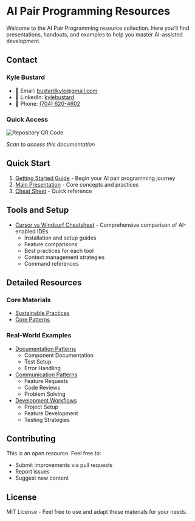 # AI Pair Programming Resources

Welcome to the AI Pair Programming resource collection. Here you'll find presentations, handouts, and examples to help you master AI-assisted development.

## Contact

### Kyle Bustard

- 📧 Email: [bustardkyle@gmail.com](mailto:bustardkyle@gmail.com)
- 🔗 LinkedIn: [kylebustard](https://www.linkedin.com/in/kylebustard/)
- 📱 Phone: [(704) 620-4602](tel:7046204602)

### Quick Access

![Repository QR Code](https://api.qrserver.com/v1/create-qr-code/?size=150x150&data=https://github.com/kylebustard/ai-pair-programming/blob/main/index.md)

_Scan to access this documentation_

## Quick Start

1. [Getting Started Guide](ai-pair-programming/handouts/getting-started.md) - Begin your AI pair programming journey
2. [Main Presentation](ai-pair-programming/presentation.md) - Core concepts and practices
3. [Cheat Sheet](ai-pair-programming/handouts/cheat-sheets.md) - Quick reference

## Tools and Setup

- [Cursor vs Windsurf Cheatsheet](ai-pair-programming/handouts/cursor-windsurf-cheatsheet.md) - Comprehensive comparison of AI-enabled IDEs
  - Installation and setup guides
  - Feature comparisons
  - Best practices for each tool
  - Context management strategies
  - Command references

## Detailed Resources

### Core Materials

- [Sustainable Practices](ai-pair-programming/handouts/sustainable-practices.md)
- [Core Patterns](ai-pair-programming/handouts/core-patterns.md)

### Real-World Examples

- [Documentation Patterns](ai-pair-programming/examples/documentation/)
  - Component Documentation
  - Test Setup
  - Error Handling
- [Communication Patterns](ai-pair-programming/examples/communication/)
  - Feature Requests
  - Code Reviews
  - Problem Solving
- [Development Workflows](ai-pair-programming/examples/workflows/)
  - Project Setup
  - Feature Development
  - Testing Strategies

## Contributing

This is an open resource. Feel free to:

- Submit improvements via pull requests
- Report issues
- Suggest new content

## License

MIT License - Feel free to use and adapt these materials for your needs.
